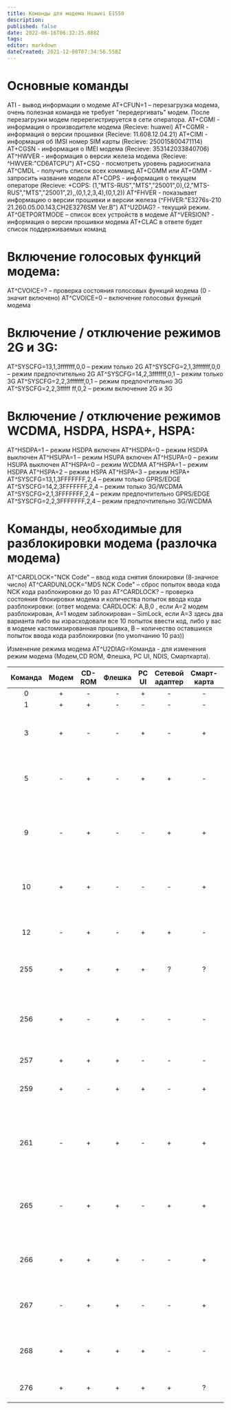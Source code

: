```yaml
---
title: Команды для модема Huawei E1550
description: 
published: false
date: 2022-06-16T06:32:25.888Z
tags: 
editor: markdown
dateCreated: 2021-12-08T07:34:56.558Z
---
```


# Основные команды
ATI - вывод информации о модеме
AT+CFUN=1 – перезагрузка модема, очень полезная команда не требует "передергивать" модем. После перезагрузки модем перерегистрируется в сети оператора.
AT+CGMI - информация о производителе модема (Recieve: huawei)
AT+CGMR - информация о версии прошивки (Recieve: 11.608.12.04.21)
AT+CIMI - информация об IMSI номер SIM карты (Recieve: 250015800471114)
AT+CGSN - информация о IMEI модема (Recieve: 353142033840706)
AT^HWVER - информация о версии железа модема (Recieve: ^HWVER:"CD6ATCPU")
AT+CSQ - посмотреть уровень радиосигнала
AT^CMDL - получить список всех комманд
AT+CGMM или AT+GMM - запросить название модели
AT+COPS - информация о текущем операторе (Recieve: +COPS: (1,"MTS-RUS","MTS","25001",0),(2,"MTS-RUS","MTS","25001",2),,(0,1,2,3,4),(0,1,2))
AT^FHVER - показывает информацию о версии прошивки и версии железа (^FHVER:"E3276s-210 21.260.05.00.143,CH2E3276SM Ver.B")
AT^U2DIAG? - текущий режим.
AT^GETPORTMODE – список всех устройств в модеме
AT^VERSION? - информация о версии прошивки модема
AT+CLAC в ответе будет список поддерживаемых команд
 
# Включение голосовых функций модема:
AT^CVOICE=? – проверка состояния голосовых функций модема (0 - значит включено)
AT^CVOICE=0 – включение голосовых функций модема
 
# Включение / отключение режимов 2G и 3G:
AT^SYSCFG=13,1,3fffffff,0,0 – режим только 2G
AT^SYSCFG=2,1,3fffffff,0,0 – режим предпочтительно 2G
AT^SYSCFG=14,2,3fffffff,0,1 – режим только 3G
AT^SYSCFG=2,2,3fffffff,0,1 – режим предпочтительно 3G
AT^SYSCFG=2,2,3fffff ff,0,2 – режим включение 2G и 3G
 
# Включение / отключение режимов WCDMA, HSDPA, HSPA+, HSPA:
AT^HSDPA=1 – режим HSDPA включен
AT^HSDPA=0 – режим HSDPA выключен
AT^HSUPA=1 – режим HSUPA включен
AT^HSUPA=0 – режим HSUPA выключен
AT^HSPA=0 – режим WCDMA
AT^HSPA=1 – режим HSDPA
AT^HSPA=2 – режим HSPA
AT^HSPA=3 – режим HSPA+
AT^SYSCFG=13,1,3FFFFFFF,2,4 – режим только GPRS/EDGE
AT^SYSCFG=14,2,3FFFFFFF,2,4 – режим только 3G/WCDMA
AT^SYSCFG=2,1,3FFFFFFF,2,4 – режим предпочтительно GPRS/EDGE
AT^SYSCFG=2,2,3FFFFFFF,2,4 – режим предпочтительно 3G/WCDMA
 
# Команды, необходимые для разблокировки модема (разлочка модема)
AT^CARDLOCK="NCK Code" – ввод кода снятия блокировки (8-значное число)
AT^CARDUNLOCK="MD5 NCK Code" – сброс попыток ввода кода NCK кода разблокировки до 10 раз
AT^CARDLOCK? – проверка состояния блокировки модема и количества попыток ввода кода разблокировки:
(ответ модема: CARDLOCK: A,B,0 , если A=2 модем разблокирован, A=1 модем заблокирован – SimLock, если A=3 здесь два варианта либо вы израсходовали все 10 попыток ввести код, либо у вас в модеме кастомизированная прошивка, B – количество оставшихся попыток ввода кода разблокировки (по умолчанию 10 раз))
 
Изменение режима модема
AT^U2DIAG=Команда - для изменения режим модема (Модем,CD ROM, Флешка, PC UI, NDIS, Смарткарта).

Команда |	Модем |	CD-ROM | Флешка	| PC UI |	Сетевой адаптер |	Смарт-карта |	Примечание |	Поддерживается |	Не поддерживается
| :---: | :---: | :---: | :---: | :---: | :---: | :---: | :---: | :---: | :---: |
| 0 |	 + | - | - | + | - | - | - | E160, E1750	| - |
| 1	| +	| +	| - | - | - | - | - | - | - |	 	 	 	 	 	 
| 3	| +	| - | - | + | - | +	| Не будет работать на девайсах без смарт-карты	| - | -	| 
| 5	| - | + | - | +	| + | - | Не будет работать на девайсах без сетевого адаптера	| - | - |	 
| 9	| - | +	| - | - | +	| +	| Не будет работать на девайсах без смарт-карты и сетевого адаптера	| - | - | 	 
| 10 | + | + | - | - | - | + | Не будет работать на девайсах без смарт-карты | - | - | 
| 12 | - | + | - | + | + | - | Не будет работать на девайсах без сетевого адаптера | - | - |	 	 
| 255 |	+ |	+ |	+	| +	| ? |	? | Сброс на заводские настройки | E160, E160E, K3565, K3715 | E176, E1762, E1750, E173 |
| 256	| + | - | +	| - | - | - | Для большинства устройств флешка заработает после установки драйверов | E160, E160E, E173, E1750, E1762, K3565, K3715	| E176 |
| 257	| +	| + | + | - | - | - | - | - | - |	 	 	 	 	 
| 259	| +	| -	| + |	+ |	- | +	| Не будет работать на девайсах без смарт-карты	| E173u-2, E176	| - |
| 261	| - | +	| +	| -	| +	| +	| Не будет работать на девайсах без смарт-карты и сетевого адаптера	| - | - |	 
| 265	| - | +	| +	| -	| +	| +	| Не будет работать на девайсах без смарт-карты и сетевого адаптера	| - | -	|
| 266	| +	| +	| +	| - | - | +	| Не будет работать на девайсах без смарт-карты	| - | -	| 
| 267	|	- | +	| +	| - | - | +	| Не будет работать на девайсах без сетевого адаптера	| - | - |	 
| 268	| +	| +	| +	| +	| - | - | Не будет работать на девайсах без сетевого адаптера	| E1750, K3565, E173 | - | 
| 276	| +	| +	| +	| +	| +	| ?	| Сброс на заводские настройки | E1762, K3565, K3765, E173, E1750	| - |
